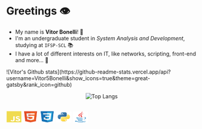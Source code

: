 # Greetings :eye:

- My name is **Vitor Bonelli**! 🦊
- I'm an undergraduate student in *System Analysis and Development*, studying at `IFSP-SCL` 📚
- I have a lot of different interests on IT, like networks, scripting, front-end and more... 💾

<div style="display: flex; justify-content:center; align-items:center; flex-direction:column;">
  ![Vitor's Github stats](https://github-readme-stats.vercel.app/api?username=Vitor5Bonelli&show_icons=true&theme=great-gatsby&rank_icon=github)

  ![Top Langs](https://github-readme-stats.vercel.app/api/top-langs/?username=Vitor5Bonelli&theme=great-gatsby&layout=compact)
</div>
<div style="display: inline_block"><br>
  <img align="center" alt="Js" height="30" width="40" src="https://raw.githubusercontent.com/devicons/devicon/master/icons/javascript/javascript-plain.svg">
  <img align="center" alt="HTML" height="30" width="40" src="https://raw.githubusercontent.com/devicons/devicon/master/icons/html5/html5-original.svg">
  <img align="center" alt="CSS" height="30" width="40" src="https://raw.githubusercontent.com/devicons/devicon/master/icons/css3/css3-original.svg">
  <img align="center" alt="Python" height="30" width="40" src="https://raw.githubusercontent.com/devicons/devicon/master/icons/python/python-original.svg">
  <img align="center" alt="Java" height="30" width="40" src="https://raw.githubusercontent.com/devicons/devicon/master/icons/java/java-original.svg">
</div>
